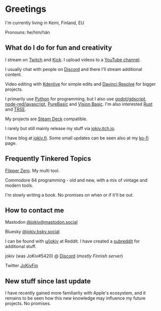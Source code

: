 # Greetings

I'm currently living in Kemi, Finland, EU

Pronouns: he/him/hän

## What do I do for fun and creativity

I stream on [Twitch](https://twitch.tv/jokiv) and [Kick](https://kick.com/jokiv). I upload videos to a [YouTube channel](https://www.youtube.com/@jokiv).

I usually chat with people on [Discord](https://discord.gg/N5wbdnU) and there I'll stream additional content.

Video editing with [Kdenlive](https://kdenlive.org/en/) for simple edits and [Davinci Resolve](https://www.blackmagicdesign.com/products/davinciresolve/) for bigger projects.  

I primarily use [Python](https://www.python.org/) for programming, but I also use [godot/gdscript](https://godotengine.org/), [node-red/javascript](https://nodered.org/), [PureBasic](https://purebasic.com) and [Vision Basic](https://visionbasic.net/). I'm also interested [Rust](https://www.rust-lang.org/) and [TRSE](https://turborascal.com). 

My projects are [Steam Deck](https://store.steampowered.com/steamdeck) compatible. 

I rarely but still mainly release my stuff via [jokiv.itch.io](https://jokiv.itch.io/).

I have blog at [jokiv.fi](https://jokiv.fi/). Some small updates can be seen also at my [ko-fi](https://ko-fi.com/jokiv) page.

## Frequently Tinkered Topics

[Flipper Zero](https://flipperzero.one/). My multi tool.

Commodore 64 programming - old and new, with a mix of vintage and modern tools.

I'm slowly writing a book. No promises on when or if it'll be out. 

## How to contact me

Mastodon [@jokiv@mastodon.social](https://mastodon.social/@jokiv)

Bluesky [@jokiv.bsky.social](https://bsky.app/profile/jokiv.bsky.social)

I can be found with [u/jokiv](https://www.reddit.com/user/jokiv/) at Reddit. I have created a [subreddit](https://www.reddit.com/r/jokiv/) for additional stuff.

jokiv (was JoKiv#5420) @ [Discord](https://discord.gg/N5wbdnU) (_mostly Finnish server_)

Twitter [JoKivFin](https://twitter.com/jokivfin)

## New stuff since last update

I have recently gained more familiarity with Apple's ecosystem, and it remains to be seen how this new knowledge may influence my future projects. No promises.